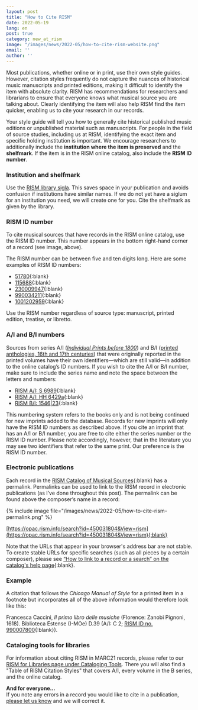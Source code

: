 ```yaml
---
layout: post
title: "How to Cite RISM"
date: 2022-05-19
lang: en
post: true
category: new_at_rism
image: "/images/news/2022-05/how-to-cite-rism-website.png"
email: ''
author: ''
---
```


Most publications, whether online or in print, use their own style guides. However, citation styles frequently do not capture the nuances of historical music manuscripts and printed editions, making it difficult to identify the item with absolute clarity. RISM has recommendations for researchers and librarians to ensure that everyone knows what musical source you are talking about. Clearly identifying the item will also help RISM find the item quicker, enabling us to cite your research in our records.  

Your style guide will tell you how to generally cite historical published music editions or unpublished material such as manuscripts. For people in the field of source studies, including us at RISM, identifying the exact item and specific holding institution is important. We encourage researchers to additionally include the **institution where the item is preserved** and the **shelfmark**. If the item is in the RISM online catalog, also include the **RISM ID number**.  

### Institution and shelfmark
Use the [RISM library sigla](/community/sigla.html). This saves space in your publication and avoids confusion if institutions have similar names. If we do not yet have a siglum for an institution you need, we will create one for you. Cite the shelfmark as given by the library.  

### RISM ID number  
To cite musical sources that have records in the RISM online catalog, use the RISM ID number. This number appears in the bottom right-hand corner of a record (see image, above).  

The RISM number can be between five and ten digits long. Here are some examples of RISM ID numbers:
- [51780](https://opac.rism.info/search?id=51780&View=rism){:blank}
- [115688](https://opac.rism.info/search?id=115688&View=rism){:blank}
- [230009947](https://opac.rism.info/search?id=230009947&View=rism){:blank}
- [990034211](https://opac.rism.info/search?id=990034211&View=rism){:blank}
- [1001202959](https://opac.rism.info/search?id=1001202959&View=rism){:blank}

Use the RISM number regardless of source type: manuscript, printed edition, treatise, or libretto.

### A/I and B/I numbers
Sources from series A/I ([_Individual Prints before 1800_](/publications.html#series-a-inventories-of-musical-sources)) and B/I ([printed anthologies, 16th and 17th centuries](/publications.html#series-b-bibliographies-organized-by-topic)) that were originally reported in the printed volumes have their own identifiers—which are still valid—in addition to the online catalog’s ID numbers. If you wish to cite the A/I or B/I number, make sure to include the series name and note the space between the letters and numbers:

- [RISM A/I: S 6989](https://opac.rism.info/search?id=990063266&View=rism){:blank}  
- [RISM A/I: HH 6429a](https://opac.rism.info/search?id=991020872&View=rism){:blank}  
- [RISM B/I: 1546\|23](https://opac.rism.info/search?id=993104478&View=rism){:blank}  

This numbering system refers to the books only and is not being continued for new imprints added to the database. Records for new imprints will only have the RISM ID numbers as described above. If you cite an imprint that has an A/I or B/I number, you are free to cite either the series number or the RISM ID number. Please note accordingly, however, that in the literature you may see two identifiers that refer to the same print. Our preference is the RISM ID number.  

### Electronic publications  
Each record in the [RISM Catalog of Musical Sources](https://opac.rism.info/index.php?id=4){:blank} has a permalink. Permalinks can be used to link to the RISM record in electronic publications (as I’ve done throughout this post). The permalink can be found above the composer’s name in a record:

{% include image file="/images/news/2022-05/how-to-cite-rism-permalink.png" %}  

[https://opac.rism.info/search?id=450031804&View=rism](https://opac.rism.info/search?id=450031804&View=rism){:blank}  

Note that the URLs that appear in your browser's address bar are not stable. To create stable URLs for specific searches (such as all pieces by a certain composer), please see [“How to link to a record or a search” on the catalog's help page](https://opac.rism.info/main-menu-/kachelmenu/help#c49){:blank}.  

### Example
A citation that follows the _Chicago Manual of Style_ for a printed item in a footnote but incorporates all of the above information would therefore look like this:  

Francesca Caccini, _Il primo libro delle musiche_ (Florence: Zanobi Pignoni, 1618). Biblioteca Estense (I-MOe) D.39 (A/I: C 2; [RISM ID no. 990007800](https://opac.rism.info/search?id=990007800&View=rism){:blank}).

### Cataloging tools for libraries
For information about citing RISM in MARC21 records, please refer to our [RISM for Libraries page under Cataloging Tools](/organization/rism-for-libraries.html#cataloging-tools). There you will also find a "Table of RISM Citation Styles" that covers A/I, every volume in the B series, and the online catalog.

**And for everyone...**  
If you note any errors in a record you would like to cite in a publication, [please let us know](/service/feedback.html) and we will correct it.
